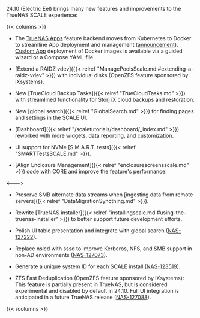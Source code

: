 &NewLine;

24.10 (Electric Eel) brings many new features and improvements to the TrueNAS SCALE experience:

{{< columns >}}
* The [TrueNAS Apps](https://www.truenas.com/docs/truenasapps/) feature backend moves from Kubernetes to Docker to streamline App deployment and management ([announcement](https://forums.truenas.com/t/the-future-of-electric-eel-and-apps/5409)). [Custom App](https://www.truenas.com/docs/truenasapps/usingcustomapp/) deployment of Docker images is available via a guided wizard or a Compose YAML file.

* [Extend a RAIDZ vdev]({{< relref "ManagePoolsScale.md #extending-a-raidz-vdev" >}}) with individual disks (OpenZFS feature sponsored by iXsystems).

* New [TrueCloud Backup Tasks]({{< relref "TrueCloudTasks.md" >}}) with streamlined functionality for Storj iX cloud backups and restoration.

* New [global search]({{< relref "GlobalSearch.md" >}}) for finding pages and settings in the SCALE UI.

* [Dashboard]({{< relref "/scaletutorials/dashboard/_index.md" >}}) reworked with more widgets, data reporting, and customization.

* UI support for NVMe [S.M.A.R.T. tests]({{< relref "SMARTTestsSCALE.md" >}}).

* [Align Enclosure Management]({{< relref "enclosurescreensscale.md" >}}) code with CORE and improve the feature's performance.

<--->

* Preserve SMB alternate data streams when [ingesting data from remote servers]({{< relref "DataMigrationSyncthing.md" >}}).

* Rewrite [TrueNAS installer]({{< relref "installingscale.md #using-the-truenas-installer" >}}) to better support future development efforts.

* Polish UI table presentation and integrate with global search ([NAS-127222](https://ixsystems.atlassian.net/browse/NAS-127222)).

* Replace nslcd with sssd to improve Kerberos, NFS, and SMB support in non-AD environments ([NAS-127073](https://ixsystems.atlassian.net/browse/NAS-127073)).

* Generate a unique system ID for each SCALE install ([NAS-123519](https://ixsystems.atlassian.net/browse/NAS-123519)).

* ZFS Fast Deduplication (OpenZFS feature sponsored by iXsystems): This feature is partially present in TrueNAS, but is considered experimental and disabled by default in 24.10. Full UI integration is anticipated in a future TrueNAS release ([NAS-127088](https://ixsystems.atlassian.net/browse/NAS-127088)).

{{< /columns >}}
